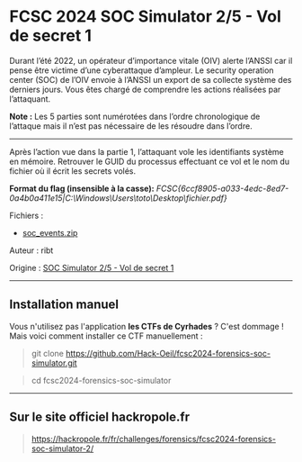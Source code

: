# FCSC 2024 SOC Simulator 2/5 - Vol de secret 1

Durant l’été 2022, un opérateur d’importance vitale (OIV) alerte l’ANSSI car il pense être victime d’une cyberattaque d’ampleur. Le security operation center (SOC) de l’OIV envoie à l’ANSSI un export de sa collecte système des derniers jours. Vous êtes chargé de comprendre les actions réalisées par l’attaquant.

**Note :** Les 5 parties sont numérotées dans l’ordre chronologique de l’attaque mais il n’est pas nécessaire de les résoudre dans l’ordre.

----------------

Après l’action vue dans la partie 1, l’attaquant vole les identifiants système en mémoire. Retrouver le GUID du processus effectuant ce vol et le nom du fichier où il écrit les secrets volés.

**Format du flag (insensible à la casse):** *FCSC{6ccf8905-a033-4edc-8ed7-0a4b0a411e15|C:\Windows\Users\toto\Desktop\fichier.pdf}*


Fichiers :
- [soc_events.zip](https://hackropole.fr/filer/fcsc2024-forensics-soc-simulator/public_filer/soc_events.zip)


Auteur : ribt

Origine : [SOC Simulator 2/5 - Vol de secret 1](https://hackropole.fr/fr/challenges/forensics/fcsc2024-forensics-soc-simulator-2/)


-----------

## Installation manuel
Vous n'utilisez pas l'application **les CTFs de Cyrhades** ? C'est dommage !
Mais voici comment installer ce CTF manuellement :

> git clone https://github.com/Hack-Oeil/fcsc2024-forensics-soc-simulator.git

> cd fcsc2024-forensics-soc-simulator


-----------

## Sur le site officiel hackropole.fr
> https://hackropole.fr/fr/challenges/forensics/fcsc2024-forensics-soc-simulator-2/